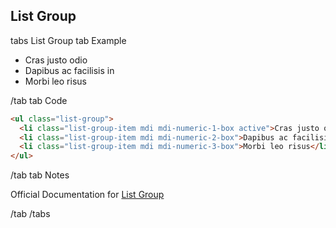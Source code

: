 ## List Group

tabs List Group
tab Example

<ul class="list-group">
  <li class="list-group-item mdi mdi-numeric-1-box active">Cras justo odio</li>
  <li class="list-group-item mdi mdi-numeric-2-box">Dapibus ac facilisis in</li>
  <li class="list-group-item mdi mdi-numeric-3-box">Morbi leo risus</li>
</ul>

/tab
tab Code

```html
<ul class="list-group">
  <li class="list-group-item mdi mdi-numeric-1-box active">Cras justo odio</li>
  <li class="list-group-item mdi mdi-numeric-2-box">Dapibus ac facilisis in</li>
  <li class="list-group-item mdi mdi-numeric-3-box">Morbi leo risus</li>
</ul>
```

/tab
tab Notes

Official Documentation for <a href="https://getbootstrap.com/docs/4.0/components/list-group/" target="_blank">List Group</a>

/tab
/tabs
